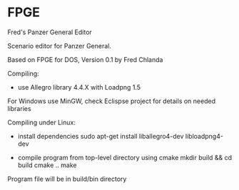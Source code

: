 # FPGE
Fred's Panzer General Editor

Scenario editor for Panzer General.

Based on FPGE for DOS, Version 0.1 by Fred Chlanda

Compiling:
- use Allegro library 4.4.X with Loadpng 1.5

For Windows use MinGW, check Eclispse project for details on needed libraries


Compiling under Linux:
- install dependencies
sudo apt-get install liballegro4-dev libloadpng4-dev

- compile program from top-level directory using cmake
mkdir build && cd build
cmake ..
make

Program file will be in build/bin directory
